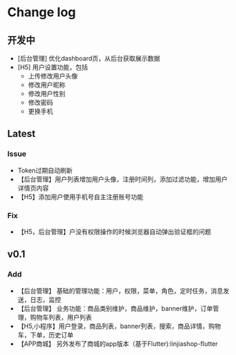 # Change log
## 开发中
- [后台管理] 优化dashboard页，从后台获取展示数据
- [H5] 用户设置功能，包括
    - 上传修改用户头像
    - 修改用户昵称
    - 修改用户性别
    - 修改密码
    - 更换手机
## Latest
### Issue
- Token过期自动刷新
- 【后台管理】用户列表增加用户头像，注册时间列，添加过滤功能，增加用户详情页内容
- 【H5】添加用户使用手机号自主注册账号功能
### Fix
- 【H5，后台管理】户没有权限操作的时候浏览器自动弹出验证框的问题


## v0.1
### Add
- 【后台管理】  基础的管理功能：用户，权限，菜单，角色，定时任务，消息发送，日志，监控
- 【后台管理】  业务功能：商品类别维护，商品维护，banner维护，订单管理，购物车列表，用户列表
- 【H5,小程序】用户登录，商品列表，banner列表，搜索，商品详情，购物车，下单，历史订单
- 【APP商城】  另外发布了商城的app版本（基于Flutter):linjiashop-flutter
